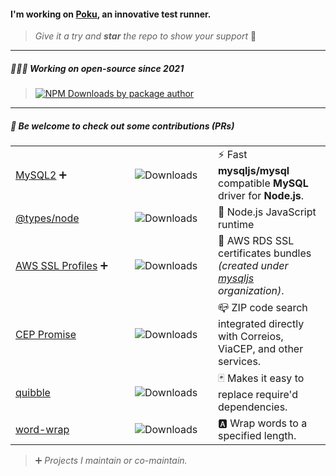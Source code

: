 #### I'm working on [**Poku**](https://github.com/wellwelwel/poku?tab=readme-ov-file#readme), an innovative test runner.

> _Give it a try and **star** the repo to show your support_ 🌟

---

##### 👨🏻‍💻 Working on _open-source_ since **2021**

<blockquote>
  <a href="https://www.npmjs.com/~weslley.io">
    <img src="https://img.shields.io/npm-stat/dy/weslley.io?style=flat-square&color=6c5ce7&logo=npm&logoColor=white&label=My NPM packages have been downloaded" alt="NPM Downloads by package author">
  </a>
</blockquote>

---

##### 🤝 Be welcome to check out some contributions (_PRs_)

<table>
  <tbody>
    <tr>
      <td width="175"><a href="https://github.com/sidorares/node-mysql2/pulls?q=is:pr+author:wellwelwel">MySQL2</a> ➕</td>
      <td width="117"><img src="https://img.shields.io/npm/dm/mysql2.svg?style=flat-square&color=6c5ce7&label=&logo=npm&logoColor=white" alt="Downloads"></td>
      <td>⚡️ Fast <b>mysqljs/mysql</b> compatible <b>MySQL</b> driver for <b>Node.js</b>.</td>
    </tr>
    <tr>
      <td><a href="https://github.com/DefinitelyTyped/DefinitelyTyped/pulls?q=is:pr+author:wellwelwel">@types/node</a></td>
      <td><img src="https://img.shields.io/npm/dm/@types/node.svg?style=flat-square&color=6c5ce7&label=&logo=npm&logoColor=white" alt="Downloads"></td>
      <td>🐢 Node.js JavaScript runtime</td>
    </tr>
    <tr>
      <td><a href="https://github.com/mysqljs/aws-ssl-profiles/pulls?q=is:pr+author:wellwelwel">AWS SSL Profiles</a> ➕</td>
      <td><img src="https://img.shields.io/npm/dm/aws-ssl-profiles.svg?style=flat-square&color=6c5ce7&label=&logo=npm&logoColor=white" alt="Downloads"></td>
      <td>📜 AWS RDS SSL certificates bundles <i>(created under <a href="https://github.com/mysqljs">mysqljs</a> organization)</i>.</td>
    </tr>
    <tr>
      <td><a href="https://github.com/BrasilAPI/cep-promise/pulls?q=is:pr+author:wellwelwel">CEP Promise</a></td>
      <td ><img src="https://img.shields.io/npm/dm/cep-promise.svg?style=flat-square&color=6c5ce7&label=&logo=npm&logoColor=white" alt="Downloads"></td>
      <td>📪 ZIP code search integrated directly with Correios, ViaCEP, and other services.</td>
    </tr>
    <tr>
      <td><a href="https://github.com/testdouble/quibble/pulls?q=is:pr+author:wellwelwel">quibble</a></td>
      <td><img src="https://img.shields.io/npm/dm/quibble.svg?style=flat-square&color=6c5ce7&label=&logo=npm&logoColor=white" alt="Downloads"></td>
      <td>🃏 Makes it easy to replace require'd dependencies.</td>
    </tr>
    <tr>
      <td><a href="https://github.com/aashutoshrathi/word-wrap/pulls?q=is:pr+author:wellwelwel">word-wrap</a></td>
      <td><img src="https://img.shields.io/npm/dm/@aashutoshrathi/word-wrap.svg?style=flat-square&color=6c5ce7&label=&logo=npm&logoColor=white" alt="Downloads"></td>
      <td>🅰 Wrap words to a specified length.</td>
    </tr>
  </tbody>
</table>

> ➕ _Projects I maintain or co-maintain._

<!--
---

<blockquote>
<details>
<summary>
Interested in my knowledge? <i>Portuguese (BR)</i> 🇧🇷
</summary>

### TypeScript

Sim, por gentileza ☕️

### JavaScript, Node.js, Bun e Deno

Desenvolvendo desde rotinas pessoais básicas a projetos complexos  como desenvolver um _test runner_ do total zero, um _ORM_ para **Ubuntu Server** e até um _ORM_ para o **MySQL2**.

Contribuindo desde tarefas simples, criando ou melhorando os tipos de projetos open-source e até resolvendo vulnerabilidades críticas de segurança de projetos amplamente usados pela comunidade.

Meus projetos mais complexos costumam ter a documentação criada com **React** e **Docusaurus**, enquanto sites profissionais costumam variar desde **HTML**, **CSS** e **JavaScript** puros à combinação de frameworks com **Next**  e **SCSS** e também **Vite** para sites em que o _SEO_ não é tão importante.

### Bash

Minha segunda linguagem para criar automações, geralmente usando em tarefas mais complexas como automação e proxy de servidores, patches de segurança e cron jobs.

### PHP

Somado ao **Apache** e **Bash**, me especializei em segurança de servidores, resolvendo vulnerabilidades de segurança desde o código à borda dos servidores.

Não costumo usar nenhum framework para **PHP**, pois já o considero completo o suficiente, especialmente quando somado ao **Composer**.

### SQL

Meu foco no **MySQL Server** se deve pelo amplo uso em hospedagens compartilhadas. Atualmente, tenho o grande prazer se ser co-mantenedor no **MySQL2**, um dos maiores projetos para comunicar o **JavaScript** com o **MySQL Server**.

### Containers

Especialmente usado para testes e automações de ambientes, também já desenvolvi uma simulação de VPS e EC2 (AWS) locais, sem necessidade de internet e muito menos gastar nada. Quando em produção, normalmente o trabalho pesado é feito em **Bash** e os containers apenas garantem a praticidade de orquestrar os serviços.

### SCSS

Minha escolha fiel ao **SCSS** se deve a poder utilizar a sintaxe nativa do **CSS** com um _superset_, como se ele fosse um **TypeScript** do **CSS**.

</details>
</blockquote>
-->
